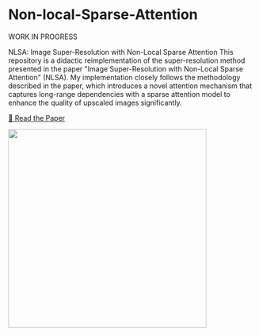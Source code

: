 # Non-local-Sparse-Attention
WORK IN PROGRESS

NLSA: Image Super-Resolution with Non-Local Sparse Attention
This repository is a didactic reimplementation of the super-resolution method presented in the paper "Image Super-Resolution with Non-Local Sparse Attention" (NLSA). My implementation closely follows the methodology described in the paper, which introduces a novel attention mechanism that captures long-range dependencies with a sparse attention model to enhance the quality of upscaled images significantly.

[📑 Read the Paper](https://openaccess.thecvf.com/content/CVPR2021/papers/Mei_Image_Super-Resolution_With_Non-Local_Sparse_Attention_CVPR_2021_paper.pdf)

<img src="https://github.com/petrogass/Non-local-Sparse-Attention/assets/28407052/c33e0ea5-380b-4719-b5b1-9879e4b0e559" width=400>
